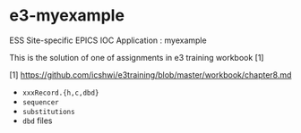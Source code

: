 
e3-myexample  
======
ESS Site-specific EPICS IOC Application : myexample

This is the solution of one of assignments in e3 training workbook [1]

[1] https://github.com/icshwi/e3training/blob/master/workbook/chapter8.md


* `xxxRecord.{h,c,dbd}`
* `sequencer`
* `substitutions`
* `dbd` files
